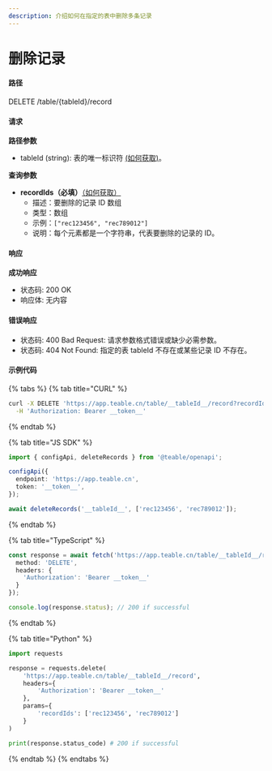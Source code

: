 ```yaml
---
description: 介绍如何在指定的表中删除多条记录
---
```


# 删除记录

#### 路径

DELETE /table/{tableId}/record

#### 请求

**路径参数**

* tableId (string): 表的唯一标识符 [(如何获取)](../huo-qu-id.md#tableid)。

**查询参数**

* **recordIds（必填）**[（如何获取）](../huo-qu-id.md#recordid)
  * 描述：要删除的记录 ID 数组
  * 类型：数组
  * 示例：`["rec123456", "rec789012"]`
  * 说明：每个元素都是一个字符串，代表要删除的记录的 ID。

#### 响应

**成功响应**

* 状态码: 200 OK
* 响应体: 无内容

#### 错误响应

* 状态码: 400 Bad Request: 请求参数格式错误或缺少必需参数。
* 状态码: 404 Not Found: 指定的表 tableId 不存在或某些记录 ID 不存在。

#### 示例代码

{% tabs %}
{% tab title="CURL" %}
```bash
curl -X DELETE 'https://app.teable.cn/table/__tableId__/record?recordIds[]=rec123456&recordIds[]=rec789012' \
  -H 'Authorization: Bearer __token__'
```
{% endtab %}

{% tab title="JS SDK" %}
```typescript
import { configApi, deleteRecords } from '@teable/openapi';

configApi({
  endpoint: 'https://app.teable.cn',
  token: '__token__',
});

await deleteRecords('__tableId__', ['rec123456', 'rec789012']);

```
{% endtab %}

{% tab title="TypeScript" %}
```typescript
const response = await fetch('https://app.teable.cn/table/__tableId__/record?recordIds[]=rec123456&recordIds[]=rec789012', {
  method: 'DELETE',
  headers: {
    'Authorization': 'Bearer __token__'
  }
});

console.log(response.status); // 200 if successful
```
{% endtab %}

{% tab title="Python" %}
```python
import requests

response = requests.delete(
    'https://app.teable.cn/table/__tableId__/record',
    headers={
        'Authorization': 'Bearer __token__'
    },
    params={
        'recordIds': ['rec123456', 'rec789012']
    }
)

print(response.status_code) # 200 if successful
```
{% endtab %}
{% endtabs %}

